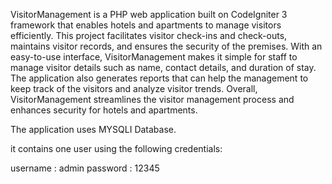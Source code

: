 VisitorManagement is a PHP web application built on CodeIgniter 3 framework that enables hotels and apartments to manage visitors efficiently. This project facilitates visitor check-ins and check-outs, maintains visitor records, and ensures the security of the premises. With an easy-to-use interface, VisitorManagement makes it simple for staff to manage visitor details such as name, contact details, and duration of stay. The application also generates reports that can help the management to keep track of the visitors and analyze visitor trends. Overall, VisitorManagement streamlines the visitor management process and enhances security for hotels and apartments.




The application uses MYSQLI Database.


it contains one user using the following credentials:

username : admin
password : 12345